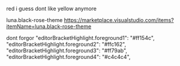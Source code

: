 red i guess
dont like yellow anymore

luna.black-rose-theme
https://marketplace.visualstudio.com/items?itemName=luna.black-rose-theme

dont forgor
	"editorBracketHighlight.foreground1": "#ff154c",
	"editorBracketHighlight.foreground2": "#ffc162",
	"editorBracketHighlight.foreground3": "#ff79ab",
	"editorBracketHighlight.foreground4": "#c4c4c4",
